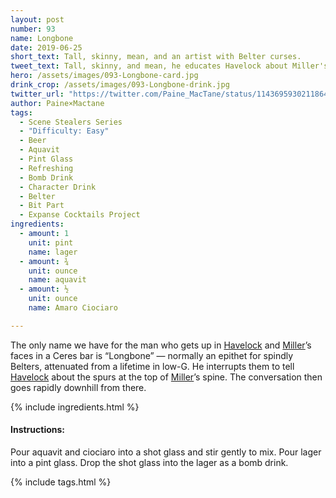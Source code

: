 ```yaml
---
layout: post
number: 93
name: Longbone
date: 2019-06-25
short_text: Tall, skinny, mean, and an artist with Belter curses.
tweet_text: Tall, skinny, and mean, he educates Havelock about Miller's Belter "tell". The actor antagonizes Miller believably, then spews a beautiful string of Belter curses as he is dragged off. Wish we knew his name!
hero: /assets/images/093-Longbone-card.jpg
drink_crop: /assets/images/093-Longbone-drink.jpg
twitter_url: "https://twitter.com/Paine_MacTane/status/1143695930211864576"
author: Paine×Mactane
tags:
  - Scene Stealers Series
  - "Difficulty: Easy"
  - Beer
  - Aquavit
  - Pint Glass
  - Refreshing
  - Bomb Drink
  - Character Drink
  - Belter
  - Bit Part
  - Expanse Cocktails Project
ingredients:
  - amount: 1
    unit: pint
    name: lager
  - amount: ¾
    unit: ounce
    name: aquavit
  - amount: ½
    unit: ounce
    name: Amaro Ciociaro

---
```


The only name we have for the man who gets up in [Havelock](/cocktails/2017/10/31/dimitri-havelock/) and [Miller](/cocktails/2018/05/31/josephus-miller/)’s faces in a Ceres bar is “Longbone” — normally an epithet for spindly Belters, attenuated from a lifetime in low-G. He interrupts them to tell [Havelock](/cocktails/2017/10/31/dimitri-havelock/) about the spurs at the top of [Miller](/cocktails/2018/05/31/josephus-miller/)’s spine. The conversation then goes rapidly downhill from there.

{% include ingredients.html %}

#### Instructions:

Pour aquavit and ciociaro into a shot glass and stir gently to mix. Pour lager into a pint glass. Drop the shot glass into the lager as a bomb drink.

{% include tags.html %}
